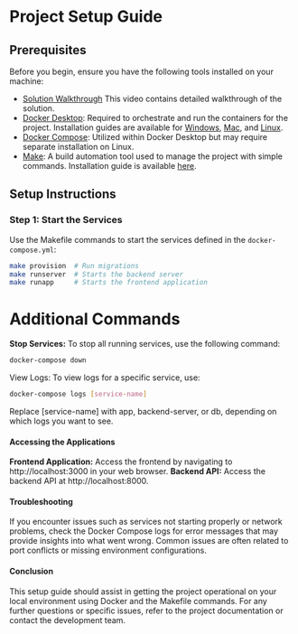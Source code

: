 # Project Setup Guide

## Prerequisites
Before you begin, ensure you have the following tools installed on your machine:

- [Solution Walkthrough](https://drive.google.com/file/d/1fJkIw-_wzUY4vzbPtJFXKWTP0kkR1efl/view?usp=sharing) This video contains detailed walkthrough of the solution.
- [Docker Desktop](https://www.docker.com/products/docker-desktop): Required to orchestrate and run the containers for the project. Installation guides are available for [Windows](https://docs.docker.com/desktop/windows/install/), [Mac](https://docs.docker.com/desktop/mac/install/), and [Linux](https://docs.docker.com/desktop/linux/install/).
- [Docker Compose](https://docs.docker.com/compose/install/): Utilized within Docker Desktop but may require separate installation on Linux.
- [Make](https://www.gnu.org/software/make/): A build automation tool used to manage the project with simple commands. Installation guide is available [here](https://www.gnu.org/software/make/).

## Setup Instructions

### Step 1: Start the Services

Use the Makefile commands to start the services defined in the `docker-compose.yml`:

```bash
make provision  # Run migrations
make runserver  # Starts the backend server
make runapp     # Starts the frontend application
```

# Additional Commands
**Stop Services:**
To stop all running services, use the following command:

```bash
docker-compose down
```
View Logs:
To view logs for a specific service, use:

```bash
docker-compose logs [service-name]
```
Replace [service-name] with app, backend-server, or db, depending on which logs you want to see.

#### Accessing the Applications
**Frontend Application:** Access the frontend by navigating to http://localhost:3000 in your web browser.
**Backend API:** Access the backend API at http://localhost:8000.
#### Troubleshooting
If you encounter issues such as services not starting properly or network problems, check the Docker Compose logs for error messages that may provide insights into what went wrong. Common issues are often related to port conflicts or missing environment configurations.

#### Conclusion
This setup guide should assist in getting the project operational on your local environment using Docker and the Makefile commands. For any further questions or specific issues, refer to the project documentation or contact the development team.